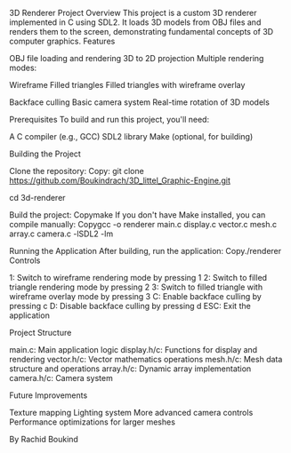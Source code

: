 3D Renderer Project
Overview
This project is a custom 3D renderer implemented in C using SDL2. It loads 3D models from OBJ files and renders them to the screen, demonstrating fundamental concepts of 3D computer graphics.
Features

OBJ file loading and rendering
3D to 2D projection
Multiple rendering modes:

Wireframe
Filled triangles
Filled triangles with wireframe overlay


Backface culling
Basic camera system
Real-time rotation of 3D models

Prerequisites
To build and run this project, you'll need:

A C compiler (e.g., GCC)
SDL2 library
Make (optional, for building)

Building the Project

Clone the repository:
Copy: git clone https://github.com/Boukindrach/3D_littel_Graphic-Engine.git

cd 3d-renderer

Build the project:
Copymake
If you don't have Make installed, you can compile manually:
Copygcc -o renderer main.c display.c vector.c mesh.c array.c camera.c -lSDL2 -lm


Running the Application
After building, run the application:
Copy./renderer
Controls

1: Switch to wireframe rendering mode by pressing 1
2: Switch to filled triangle rendering mode by pressing 2
3: Switch to filled triangle with wireframe overlay mode by pressing 3
C: Enable backface culling by pressing c
D: Disable backface culling by pressing d
ESC: Exit the application

Project Structure

main.c: Main application logic
display.h/c: Functions for display and rendering
vector.h/c: Vector mathematics operations
mesh.h/c: Mesh data structure and operations
array.h/c: Dynamic array implementation
camera.h/c: Camera system

Future Improvements

Texture mapping
Lighting system
More advanced camera controls
Performance optimizations for larger meshes

By Rachid Boukind
